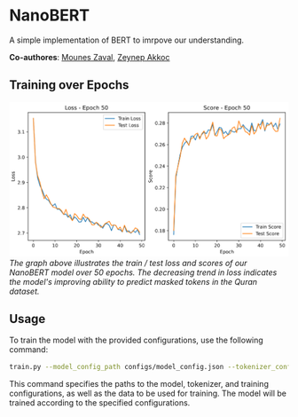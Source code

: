 # NanoBERT
A simple implementation of BERT to imrpove our understanding.

**Co-authores**: [Mounes Zaval](https://github.com/mouneszawal), [Zeynep Akkoc](https://github.com/akkocz17)

## Training over Epochs
![Train and test loss and socre over epochs](assets/loss_score_graph.png)
*The graph above illustrates the train / test loss and scores of our NanoBERT model over 50 epochs. The decreasing trend in loss indicates the model's improving ability to predict masked tokens in the Quran dataset.*

## Usage
To train the model with the provided configurations, use the following command:
```bash
train.py --model_config_path configs/model_config.json --tokenizer_config_path configs/tokenizer_config.json --train_config_path configs/train_config.json --data_path data/quran.jsonl
```
This command specifies the paths to the model, tokenizer, and training configurations, as well as the data to be used for training. The model will be trained according to the specified configurations.